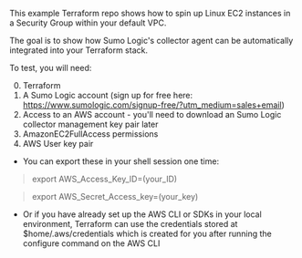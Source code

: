 This example Terraform repo shows how to spin up Linux EC2 instances in a Security Group within your default VPC.

The goal is to show how Sumo Logic's collector agent can be automatically integrated into your Terraform stack.

To test, you will need:

0. Terraform
1. A Sumo Logic account (sign up for free here: https://www.sumologic.com/signup-free/?utm_medium=sales+email)
2. Access to an AWS account - you'll need to download an Sumo Logic collector management key pair later
3. AmazonEC2FullAccess permissions
4. AWS User key pair
- You can export these in your shell session one time:
> export AWS_Access_Key_ID=(your_ID)

> export AWS_Secret_Access_key=(your_key)
- Or if you have already set up the AWS CLI or SDKs in your local environment, Terraform can use the credentials stored at $home/.aws/credentials which is created for you after running the configure command on the AWS CLI
